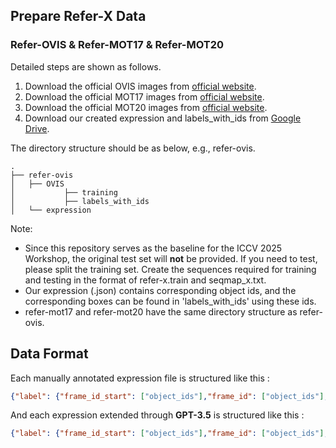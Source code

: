 ## Prepare Refer-X Data
### Refer-OVIS & Refer-MOT17 & Refer-MOT20
Detailed steps are shown as follows.

1. Download the official OVIS images from [official website](https://songbai.site/ovis/).
2. Download the official MOT17 images from [official website](https://motchallenge.net/data/MOT17/).
3. Download the official MOT20 images from [official website](https://motchallenge.net/data/MOT20/).
4. Download our created expression and labels_with_ids from [Google Drive](https://drive.google.com/drive/folders/1DwMuSu3kdVvt6bhqAHM4PUnQaaD_jB00?usp=sharing).


The directory structure should be as below, e.g., refer-ovis.
```
.
├── refer-ovis
│   ├── OVIS
│           ├── training
│           ├── labels_with_ids
│   └── expression
```
Note: 
- Since this repository serves as the baseline for the ICCV 2025 Workshop, the original test set will **not** be provided. If you need to test, please split the training set. Create the sequences required for training and testing in the format of refer-x.train and seqmap_x.txt.
- Our expression (.json) contains corresponding object ids, and the corresponding boxes can be found in 'labels_with_ids' using these ids.
- refer-mot17 and refer-mot20 have the same directory structure as refer-ovis.

## Data Format
Each manually annotated expression file is structured like this :
```json
{"label": {"frame_id_start": ["object_ids"],"frame_id": ["object_ids"],"frame_id_end": ["object_ids"]}, "ignore": [], "video_name": "", "sentence": ""}
```

And each expression extended through **GPT-3.5** is structured like this :
```json
{"label": {"frame_id_start": ["object_ids"],"frame_id": ["object_ids"],"frame_id_end": ["object_ids"]}, "ignore": [], "video_name": "", "sentence": "", "raw_sentence": ""}
```
